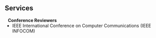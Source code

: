 ## Services

<h4 style="margin:0 10px 0;">Conference Reviewers</h4>

<ul style="margin:0 0 5px;">
  <li><autocolor>IEEE International Conference on Computer Communications (IEEE INFOCOM)</autocolor></a></li>
  
</ul>


